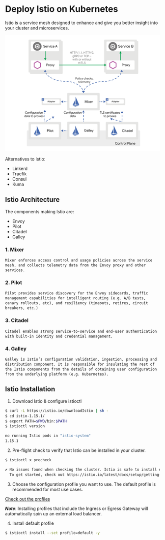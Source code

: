 # Deploy Istio on Kubernetes
Istio is a service mesh designed to enhance and give you better insight into your cluster and microservices.

![Architecture](../../assets/img/istio-architecture.svg)

Alternatives to Istio:
* Linkerd
* Traefik
* Consul
* Kuma

## Istio Architecture
The components making Istio are:
- Envoy
- Pilot
- Citadel
- Galley

### 1. Mixer
    Mixer enforces access control and usage policies across the service mesh, and collects telemetry data from the Envoy proxy and other services.

### 2. Pilot
    Pilot provides service discovery for the Envoy sidecards, traffic management capabilities for intelligent routing (e.g. A/B tests, canary rollouts, etc), and resiliency (timeouts, retires, circuit breakers, etc.)

### 3. Citadel
    Citadel enables strong service-to-service and end-user authentication with built-in identity and credential management.

### 4. Galley
    Galley is Istio’s configuration validation, ingestion, processing and distribution component. It is responsible for insulating the rest of the Istio components from the details of obtaining user configuration from the underlying platform (e.g. Kubernetes).


## Istio Installation

1. Download Istio & configure istioctl

```bash
$ curl -L https://istio.io/downloadIstio | sh -
$ cd istio-1.15.1/
$ export PATH=$PWD/bin:$PATH
$ istioctl version
```
```bash
no running Istio pods in "istio-system"
1.15.1
```

2. Pre-flight check to verify that Istio can be installed in your cluster.
```bash
$ istioctl x precheck
```
```bash
✔ No issues found when checking the cluster. Istio is safe to install or upgrade!
  To get started, check out https://istio.io/latest/docs/setup/getting-started/
```

3. Choose the configuration profile you want to use. The default profile is recommended for most use cases.

[Check out the profiles](https://istio.io/latest/docs/setup/additional-setup/config-profiles/)

***Note***: Installing profiles that include the Ingress or Egress Gateway will automatically spin up an external load balancer.

4. Install default profile
```bash
$ istioctl install --set profile=default -y
```